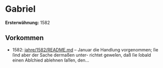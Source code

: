 # Gabriel

**Ersterwähnung:** 1582

## Vorkommen
- 1582: [jahre/1582/README.md](../jahre/1582/README.md) – Januar die Handlung
vorgenommen; ſie ſind aber der Sache dermaßen unter-
richtet geweſen, daß ſie ſobald einen Abſchied ablehnen
ſaſſen, den...
